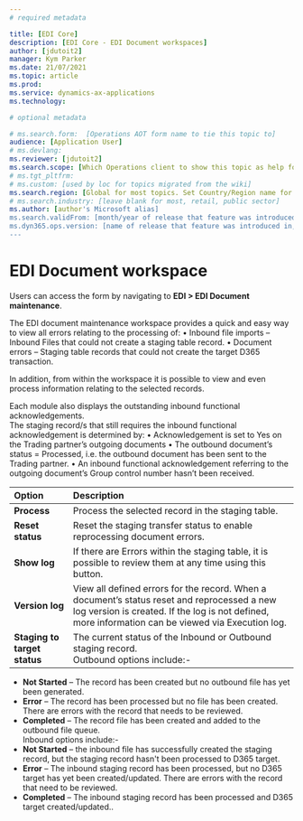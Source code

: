 ```yaml
---
# required metadata

title: [EDI Core]
description: [EDI Core - EDI Document workspaces]
author: [jdutoit2]
manager: Kym Parker
ms.date: 21/07/2021
ms.topic: article
ms.prod: 
ms.service: dynamics-ax-applications
ms.technology: 

# optional metadata

# ms.search.form:  [Operations AOT form name to tie this topic to]
audience: [Application User]
# ms.devlang: 
ms.reviewer: [jdutoit2]
ms.search.scope: [Which Operations client to show this topic as help for, to be set by content strategist, see list here: https://microsoft.sharepoint.com/teams/DynDoc/_layouts/15/WopiFrame.aspx?sourcedoc={23419e1c-eb64-42e9-aa9b-79875b428718}&action=edit&wd=target%28Core%20Dynamics%20AX%20CP%20requirements%2Eone%7C4CC185C0%2DEFAA%2D42CD%2D94B9%2D8F2A45E7F61A%2FVersions%20list%20for%20docs%20topics%7CC14BE630%2D5151%2D49D6%2D8305%2D554B5084593C%2F%29]
# ms.tgt_pltfrm: 
# ms.custom: [used by loc for topics migrated from the wiki]
ms.search.region: [Global for most topics. Set Country/Region name for localizations]
# ms.search.industry: [leave blank for most, retail, public sector]
ms.author: [author's Microsoft alias]
ms.search.validFrom: [month/year of release that feature was introduced in, in format yyyy-mm-dd]
ms.dyn365.ops.version: [name of release that feature was introduced in, see list here: https://microsoft.sharepoint.com/teams/DynDoc/_layouts/15/WopiFrame.aspx?sourcedoc={23419e1c-eb64-42e9-aa9b-79875b428718}&action=edit&wd=target%28Core%20Dynamics%20AX%20CP%20requirements%2Eone%7C4CC185C0%2DEFAA%2D42CD%2D94B9%2D8F2A45E7F61A%2FVersions%20list%20for%20docs%20topics%7CC14BE630%2D5151%2D49D6%2D8305%2D554B5084593C%2F%29]
---
```


# EDI Document workspace

Users can access the form by navigating to **EDI > EDI Document maintenance**.

The EDI document maintenance workspace provides a quick and easy way to view all errors relating to the processing of:
•	Inbound file imports – Inbound Files that could not create a staging table record.
•	Document errors – Staging table records that could not create the target D365 transaction.

In addition, from within the workspace it is possible to view and even process information relating to the selected records.

Each module also displays the outstanding inbound functional acknowledgements. <br> The staging record/s that still requires the inbound functional acknowledgement is determined by:
•	Acknowledgement is set to Yes on the Trading partner’s outgoing documents
•	The outbound document’s status = Processed, i.e. the outbound document has been sent to the Trading partner.
•	An inbound functional acknowledgement referring to the outgoing document’s Group control number hasn’t been received.

**Option** 	                                | **Description**
:--------------------------------           |:------------------------------------- 
**Process**                                 | Process the selected record in the staging table.
**Reset status**                            |	Reset the staging transfer status to enable reprocessing document errors.
**Show log**                                |	If there are Errors within the staging table, it is possible to review them at any time using this button.
**Version log**                             |	View all defined errors for the record. When a document’s status reset and reprocessed a new log version is created. If the log is not defined, more information can be viewed via Execution log.
**Staging to target status**                |	The current status of the Inbound or Outbound staging record. <br> Outbound options include:- <br> 
- **Not Started** – The record has been created but no outbound file has yet been generated.
- **Error** – The record has been processed but no file has been created.  There are errors with the record that needs to be reviewed.
- **Completed** – The record file has been created and added to the outbound file queue. <br> Inbound options include:- <br>
- **Not Started** – the inbound file has successfully created the staging record, but the staging record hasn't been processed to D365 target.
- **Error** – The inbound staging record has been processed, but no D365 target has yet been created/updated.  There are errors with the record that need to be reviewed.
- **Completed** – The inbound staging record has been processed and D365 target created/updated..
